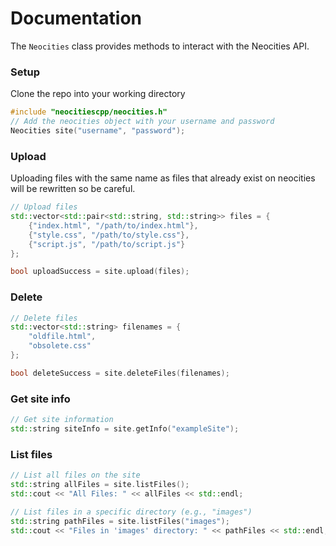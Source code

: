 Documentation
=============================

The `Neocities` class provides methods to interact with the Neocities API. 

### Setup

Clone the repo into your working directory

```cpp
#include "neocitiescpp/neocities.h"
// Add the neocities object with your username and password
Neocities site("username", "password");
```

### Upload

Uploading files with the same name as files that already exist on neocities will be rewritten so be careful.

```cpp
// Upload files
std::vector<std::pair<std::string, std::string>> files = {
    {"index.html", "/path/to/index.html"},
    {"style.css", "/path/to/style.css"},
    {"script.js", "/path/to/script.js"}
};

bool uploadSuccess = site.upload(files);
```

### Delete

```cpp
// Delete files
std::vector<std::string> filenames = {
    "oldfile.html",
    "obsolete.css"
};

bool deleteSuccess = site.deleteFiles(filenames);
```

### Get site info

```cpp
// Get site information
std::string siteInfo = site.getInfo("exampleSite");
```

### List files

```cpp
// List all files on the site
std::string allFiles = site.listFiles();
std::cout << "All Files: " << allFiles << std::endl;

// List files in a specific directory (e.g., "images")
std::string pathFiles = site.listFiles("images");
std::cout << "Files in 'images' directory: " << pathFiles << std::endl;
```
```
